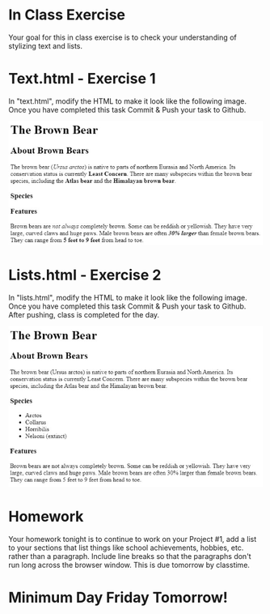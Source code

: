# In Class Exercise
Your goal for this in class exercise is to check your understanding of stylizing text and lists.

# Text.html - Exercise 1
In "text.html", modify the HTML to make it look like the following image. Once you have completed this task Commit & Push your task to Github.

![Exercise 1](https://github.com/bcs-hs-comp-coding-2021/text-lists-ic-2/blob/master/images/ex1.jpg?raw=true)

# Lists.html - Exercise 2
In "lists.html", modify the HTML to make it look like the following image. Once you have completed this task Commit & Push your task to Github. After pushing, class is completed for the day.

![Exercise 2](https://github.com/bcs-hs-comp-coding-2021/text-lists-ic-2/blob/master/images/ex2.jpg?raw=true)

# Homework
Your homework tonight is to continue to work on your Project #1, add a list to your sections that list things like school achievements, hobbies, etc. rather than a paragraph. Include line breaks so that the paragraphs don't run long across the browser window. This is due tomorrow by classtime.

# Minimum Day Friday Tomorrow!